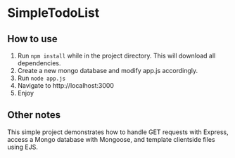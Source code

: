 # SimpleTodoList
## How to use
1. Run `npm install` while in the project directory. This will download all dependencies.
2. Create a new mongo database and modify app.js accordingly.
3. Run `node app.js`
4. Navigate to http://localhost:3000
5. Enjoy
## Other notes
This simple project demonstrates how to handle GET requests with Express, access a Mongo database with Mongoose, and template clientside files using EJS.
